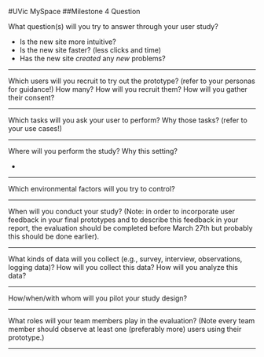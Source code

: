 #UVic MySpace
##Milestone 4 Question

What question(s) will you try to answer through your user study? 

* Is the new site more intuitive?
* Is the new site faster? (less clicks and time)
* Has the new site *created* any *new* problems?

---
Which users will you recruit to try out the prototype? (refer to your personas for guidance!)  How many?  How will you recruit them? How will you gather their consent?


---
Which tasks will you ask your user to perform?  Why those tasks?  (refer to your use cases!)


---
Where will you perform the study?  Why this setting?

*


---
Which environmental factors will you try to control?   


---
When will you conduct your study?  (Note: in order to incorporate user feedback in your final prototypes and to describe this feedback in your report, the evaluation should be completed before March 27th but probably this should be done earlier). 


---
What kinds of data will you collect (e.g., survey, interview, observations, logging data)?  How will you collect this data? How will you analyze this data? 


---
How/when/with whom will you pilot your study design? 


---
What roles will your team members play in the evaluation?  (Note every team member should observe at least one (preferably more) users using their prototype.)


---